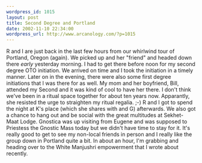 ```yaml
--- 
wordpress_id: 1015
layout: post
title: Second Degree and Portland
date: 2002-11-10 22:34:00
wordpress_url: http://www.arcanology.com/?p=1015
---
```

R and I are just back in the last few hours from our whirlwind tour of Portland, Oregon (again). We picked up and her "friend" and headed down there <em>early</em> yesterday morning. I had to get there before noon for my second degree OTO initiation. We arrived on time and I took the initiation in a timely manner. Later on in the evening, there were also some first degree initiations that I was there for as well. My mom and her boyfriend, Bill, attended my Second and it was kind of cool to have her there. I don't think we've been in a ritual space together for about ten years now. Apparantly, she resisted the urge to straighten my ritual regalia. ;-) R and I got to spend the night at K's place (which she shares with and G) afterwards. We also got a chance to hang out and be social with the great multitudes at Sekhet-Maat Lodge. Gnostica was up visiting from Eugene and was supposed to Priestess the Gnostic Mass today but we didn't have time to stay for it. It's really good to get to see my non-local friends in person and I really like the group down in Portland quite a bit. In about an hour, I'm grabbing and heading over to the White Manjushri empowerment that I wrote about recently.